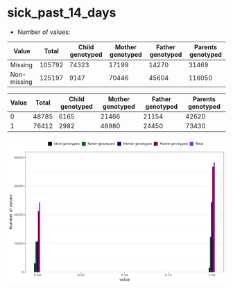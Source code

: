 # sick_past_14_days
- Number of values:

| Value | Total | Child genotyped | Mother genotyped | Father genotyped | Parents genotyped |
| ----- | ----- | --------------- | ---------------- | ---------------- |---------------- |
| Missing | 105792 | 74323 | 17199 | 14270 | 31469 |
| Non-missing | 125197 | 9147 | 70446 | 45604 | 116050 |

| Value | Total | Child genotyped | Mother genotyped | Father genotyped | Parents genotyped |
| ----- | ----- | --------------- | ---------------- | ---------------- |---------------- |
| 0 | 48785 | 6165 | 21466 | 21154 | 42620 |
| 1 | 76412 | 2982 | 48980 | 24450 | 73430 |



![](sick_past_14_days_n.png)



